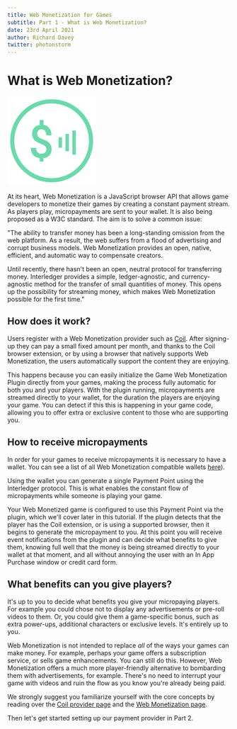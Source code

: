 ```yaml
---
title: Web Monetization for Games
subtitle: Part 1 - What is Web Monetization?
date: 23rd April 2021
author: Richard Davey
twitter: photonstorm
---
```


# What is Web Monetization?

![Logo Web Monetization](../img/part1/logo-web-monetization.svg)

At its heart, Web Monetization is a JavaScript browser API that allows game developers to monetize their games by creating a constant payment stream. As players play, micropayments are sent to your wallet. It is also being proposed as a W3C standard. The aim is to solve a common issue:

"The ability to transfer money has been a long-standing omission from the web platform. As a result, the web suffers from a flood of advertising and corrupt business models. Web Monetization provides an open, native, efficient, and automatic way to compensate creators.

Until recently, there hasn't been an open, neutral protocol for transferring money. Interledger provides a simple, ledger-agnostic, and currency-agnostic method for the transfer of small quantities of money. This opens up the possibility for streaming money, which makes Web Monetization possible for the first time."

## How does it work?

Users register with a Web Monetization provider such as [Coil](https://coil.com). After signing-up they can pay a small fixed amount per month, and thanks to the Coil browser extension, or by using a browser that natively supports Web Monetization, the users automatically support the content they are enjoying.

This happens because you can easily initialize the Game Web Monetization Plugin directly from your games, making the process fully automatic for both you and your players. With the plugin running, micropayments are streamed directly to your wallet, for the duration the players are enjoying your game. You can detect if this this is happening in your game code, allowing you to offer extra or exclusive content to those who are supporting you.

## How to receive micropayments

In order for your games to receive micropayments it is necessary to have a wallet. You can see a list of all Web Monetization compatible wallets [here](https://webmonetization.org/#wallets:~:text=Web%20Monetization%20Wallets)).

Using the wallet you can generate a single Payment Point using the Interledger protocol. This is what enables the constant flow of micropayments while someone is playing your game.

Your Web Monetized game is configured to use this Payment Point via the plugin, which we'll cover later in this tutorial. If the plugin detects that the player has the Coil extension, or is using a supported browser, then it begins to generate the micropayment to you. At this point you will receive event notifications from the plugin and can decide what benefits to give them, knowing full well that the money is being streamed directly to your wallet at that moment, and all without annoying the user with an In App Purchase window or credit card form.

## What benefits can you give players?

It's up to you to decide what benefits you give your micropaying players. For example you could chose not to display any advertisements or pre-roll videos to them. Or, you could give them a game-specific bonus, such as extra power-ups, additional characters or exclusive levels. It's entirely up to you.

Web Monetization is not intended to replace _all_ of the ways your games can make money. For example, perhaps your game offers a subscription service, or sells game enhancements. You can still do this. However, Web Monetization offers a much more player-friendly alternative to bombarding them with advertisements, for example. There's no need to interrupt your game with videos and ruin the flow as you know you're already being paid.

We strongly suggest you familiarize yourself with the core concepts by reading over the [Coil provider page](https://coil.com/) and the [Web Monetization page](https://webmonetization.org/). 

Then let's get started setting up our payment provider in Part 2.
